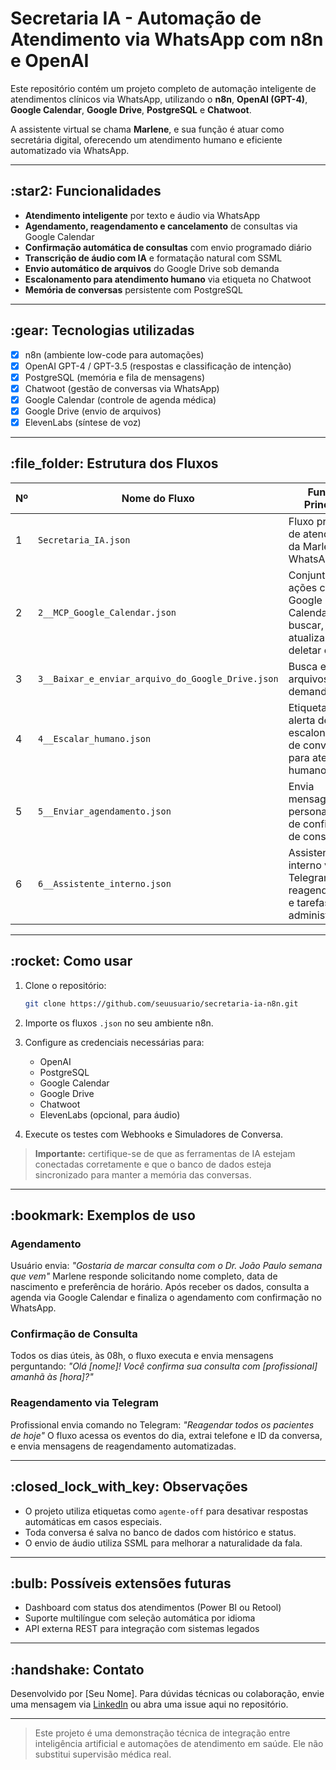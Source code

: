 # Secretaria IA - Automação de Atendimento via WhatsApp com n8n e OpenAI

Este repositório contém um projeto completo de automação inteligente de atendimentos clínicos via WhatsApp, utilizando o **n8n**, **OpenAI (GPT-4)**, **Google Calendar**, **Google Drive**, **PostgreSQL** e **Chatwoot**.

A assistente virtual se chama **Marlene**, e sua função é atuar como secretária digital, oferecendo um atendimento humano e eficiente automatizado via WhatsApp.

---

## \:star2: Funcionalidades

* **Atendimento inteligente** por texto e áudio via WhatsApp
* **Agendamento, reagendamento e cancelamento** de consultas via Google Calendar
* **Confirmação automática de consultas** com envio programado diário
* **Transcrição de áudio com IA** e formatação natural com SSML
* **Envio automático de arquivos** do Google Drive sob demanda
* **Escalonamento para atendimento humano** via etiqueta no Chatwoot
* **Memória de conversas** persistente com PostgreSQL

---

## \:gear: Tecnologias utilizadas

* [x] n8n (ambiente low-code para automações)
* [x] OpenAI GPT-4 / GPT-3.5 (respostas e classificação de intenção)
* [x] PostgreSQL (memória e fila de mensagens)
* [x] Chatwoot (gestão de conversas via WhatsApp)
* [x] Google Calendar (controle de agenda médica)
* [x] Google Drive (envio de arquivos)
* [x] ElevenLabs (síntese de voz)

---

## \:file\_folder: Estrutura dos Fluxos

| Nº | Nome do Fluxo                                     | Função Principal                                                                  |
| -- | ------------------------------------------------- | --------------------------------------------------------------------------------- |
| 1  | `Secretaria_IA.json`                              | Fluxo principal de atendimento da Marlene via WhatsApp                            |
| 2  | `2__MCP_Google_Calendar.json`                     | Conjunto de ações com Google Calendar: buscar, criar, atualizar e deletar eventos |
| 3  | `3__Baixar_e_enviar_arquivo_do_Google_Drive.json` | Busca e envia arquivos sob demanda                                                |
| 4  | `4__Escalar_humano.json`                          | Etiqueta e alerta de escalonamento de conversa para atendente humano              |
| 5  | `5__Enviar_agendamento.json`                      | Envia mensagem personalizada de confirmação de consulta                           |
| 6  | `6__Assistente_interno.json`                      | Assistente interno via Telegram para reagendamento e tarefas administrativas      |

---

## \:rocket: Como usar

1. Clone o repositório:

   ```bash
   git clone https://github.com/seuusuario/secretaria-ia-n8n.git
   ```
2. Importe os fluxos `.json` no seu ambiente n8n.
3. Configure as credenciais necessárias para:

   * OpenAI
   * PostgreSQL
   * Google Calendar
   * Google Drive
   * Chatwoot
   * ElevenLabs (opcional, para áudio)
4. Execute os testes com Webhooks e Simuladores de Conversa.

> **Importante:** certifique-se de que as ferramentas de IA estejam conectadas corretamente e que o banco de dados esteja sincronizado para manter a memória das conversas.

---

## \:bookmark: Exemplos de uso

### Agendamento

Usuário envia: *"Gostaria de marcar consulta com o Dr. João Paulo semana que vem"*
Marlene responde solicitando nome completo, data de nascimento e preferência de horário. Após receber os dados, consulta a agenda via Google Calendar e finaliza o agendamento com confirmação no WhatsApp.

### Confirmação de Consulta

Todos os dias úteis, às 08h, o fluxo executa e envia mensagens perguntando:
*"Olá \[nome]! Você confirma sua consulta com \[profissional] amanhã às \[hora]?"*

### Reagendamento via Telegram

Profissional envia comando no Telegram:
*"Reagendar todos os pacientes de hoje"*
O fluxo acessa os eventos do dia, extrai telefone e ID da conversa, e envia mensagens de reagendamento automatizadas.

---

## \:closed\_lock\_with\_key: Observações

* O projeto utiliza etiquetas como `agente-off` para desativar respostas automáticas em casos especiais.
* Toda conversa é salva no banco de dados com histórico e status.
* O envio de áudio utiliza SSML para melhorar a naturalidade da fala.

---

## \:bulb: Possíveis extensões futuras

* Dashboard com status dos atendimentos (Power BI ou Retool)
* Suporte multilíngue com seleção automática por idioma
* API externa REST para integração com sistemas legados

---

## \:handshake: Contato

Desenvolvido por \[Seu Nome].
Para dúvidas técnicas ou colaboração, envie uma mensagem via [LinkedIn](https://linkedin.com/in/seunome) ou abra uma issue aqui no repositório.

---

> Este projeto é uma demonstração técnica de integração entre inteligência artificial e automações de atendimento em saúde. Ele não substitui supervisão médica real.

